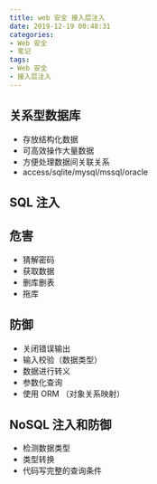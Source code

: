 ```yaml
---
title: web 安全 接入层注入
date: 2019-12-19 00:48:31
categories:
- Web 安全
- 笔记
tags: 
- Web 安全
- 接入层注入
---
```


## 关系型数据库

- 存放结构化数据
- 可高效操作大量数据
- 方便处理数据间关联关系
- access/sqlite/mysql/mssql/oracle

## SQL 注入

## 危害

- 猜解密码
- 获取数据
- 删库删表
- 拖库

## 防御

- 关闭错误输出
- 输入校验（数据类型）
- 数据进行转义
- 参数化查询
- 使用 ORM （对象关系映射）

## NoSQL 注入和防御

- 检测数据类型
- 类型转换
- 代码写完整的查询条件
